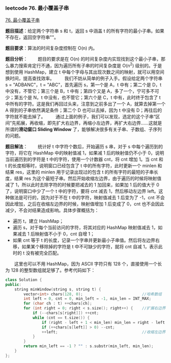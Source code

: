 ### leetcode 76. 最小覆盖子串

[76. 最小覆盖子串](https://leetcode-cn.com/problems/minimum-window-substring/)

**题目描述**：给定两个字符串 s 和 t，返回 s 中涵盖 t 的所有字符的最小子串。如果不存在，返回空字符串""。

**题目要求**：算法的时间复杂度控制在 O(n) 内。

**题目分析**：
&emsp;&emsp;题目的要求是在 O(n) 的时间复杂度内实现找到这个最小子串，那么暴力搜索肯定行不通，因为遍历所有子串的时间复杂度是 O(n$^2$) 级别的。于是想到使用 HashMap，建立 t 中每个字母与其出现次数之间的映射，就可以用空间换时间，提高查找效率。
&emsp;&emsp;我们不妨从简单的例子入手。假设给定两个字符串 s = "ADBANC"，t = "ABC"，首先遍历 s，第一个是 A，t 中有；第二个是 D，t 中没有，不管它；第三个是 B，t 中有；第四个又是 A，多了一个，宁可多不可少；第五个是 N，t 中没有，也不管它；第六个是 C，t 中有，此时终于包含了 t 中所有的字符。这是我们再回过头来，注意到之前多出了一个 A，就算去掉第一个 A 得到的子串依然满足条件；第二个 D 也可以去掉，因为 t 中没有 D；再往后的字符就不能去掉了。
&emsp;&emsp;通过上面的例子，我们可以发现，选定的这个子串“区间”先拓展，再收缩，即先扩大右边界，再缩小左边界，再扩大右边界……这就是所谓的**滑动窗口 Sliding Window** 了，能够解决很多有关子串、子数组、子序列的问题。

**题目解法**：
&emsp;&emsp;统计好 t 中字符个数后，开始遍历 s 串，对于 s 中每个遍历到的字符，将它在 HashMap 中的映射值减 1，如果减 1 后的映射值仍不小于 0，说明当前遍历到的字符是 t 中的字符，使用一个计数器 cnt，将 cnt 增加 1。当 cnt 和 t 的长度相等时，说明窗口已经包含了 t 中的所有字符，此时更新一个 minlen 和 结果 res，这里的 minlen 用于记录出现过的包含 t 的所有字符的最短的子串长度，结果 res 为这个最短子串。然后开始收缩左边界，由于遍历的时候将映射值减了 1，所以此时去除字符的时候要把减去的 1 加回来，如果加 1 后的值大于 0 了，说明窗口中少了一个 t 中的字符，要将 cnt 减去 1，然后移动左边界 left。这种做法是可行的，因为对于不在 t 中的字符，映射值减去 1 后变为了 -1，cnt 不会因此增加，之后在收缩左边界的时候，映射值增加 1 后变成了 0，cnt 也不会因此减少，不会对结果造成影响。具体步骤概括为：

-   遍历 t，建立 HashMap；
-   遍历 s，对于每个当前访问的字符，将其对应的 HashMap 映射值减去 1，如果减去 1 后映射值不小于 0，cnt 自增 1；
-   如果 cnt 等于 t 的长度，记录一个字串并更新最小子串值。然后将左边界右移，如果某个移除掉的字符是 t 中不可缺少的字符，就将 cnt 自减 1，表示此时的 t 没有被完全匹配。

&emsp;&emsp;这里也可以不用 HashMap，因为 ASCII 字符只有 128 个，直接使用一个长为 128 的整型数组就足够了。参考代码如下：

```c++
class Solution {
public:
    string minWindow(string s, string t) {
        vector<int> chars(128, 0);                          //哈希数组
        int left = 0, cnt = 0, min_left = -1, min_len = INT_MAX;
        for (char ch : t) ++chars[ch];
        for (int right = 0; right < s.size(); right++) {    //扩展右边界
            if (--chars[s[right]]) ++cnt;
            while (cnt == t.size()) {
                if (right - left + 1 < min_len) min_len = right - left + 1, min_left = left;
                if (++chars[s[left]] > 0) --cnt;
                ++left;                                     //收缩左边界
            }
        }
        return min_left == -1 ? "" : s.substr(min_left, min_len);
    }
};
```
